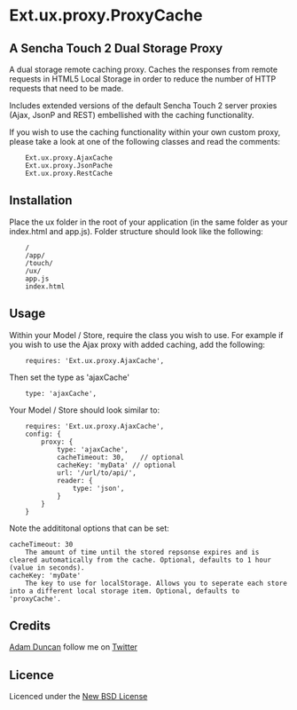 # Ext.ux.proxy.ProxyCache
## A Sencha Touch 2 Dual Storage Proxy

A dual storage remote caching proxy. Caches the responses from remote requests in HTML5 Local Storage in order to reduce the number of HTTP requests that need to be made.

Includes extended versions of the default Sencha Touch 2 server proxies (Ajax, JsonP and REST) embellished with the caching functionality.

If you wish to use the caching functionality within your own custom proxy, please take a look at one of the following classes and read the comments:
		
		Ext.ux.proxy.AjaxCache
		Ext.ux.proxy.JsonPache
		Ext.ux.proxy.RestCache

## Installation

Place the ux folder in the root of your application (in the same folder as your index.html and app.js).
Folder structure should look like the following:

		/
		/app/
		/touch/
		/ux/
		app.js
		index.html

## Usage

Within your Model / Store, require the class you wish to use.
For example if you wish to use the Ajax proxy with added caching, add the following:

		requires: 'Ext.ux.proxy.AjaxCache',

Then set the type as 'ajaxCache'
	
		type: 'ajaxCache',    

Your Model / Store should look similar to:

		requires: 'Ext.ux.proxy.AjaxCache',
		config:	{
			proxy: {
				type: 'ajaxCache',
				cacheTimeout: 30,	 // optional
				cacheKey: 'myData' // optional
				url: '/url/to/api/',
				reader: {
					type: 'json',
				}
			}
		}

Note the addititonal options that can be set:

	cacheTimeout: 30
		The amount of time until the stored repsonse expires and is cleared automatically from the cache. Optional, defaults to 1 hour (value in seconds).
	cacheKey: 'myDate'
		The key to use for localStorage. Allows you to seperate each store into a different local storage item. Optional, defaults to 'proxyCache'.

## Credits

[Adam Duncan](https://github.com/aduncan88) follow me on [Twitter](http://twitter.com/ajduncan88)

## Licence
Licenced under the [New BSD License](http://opensource.org/licenses/bsd-license.php)